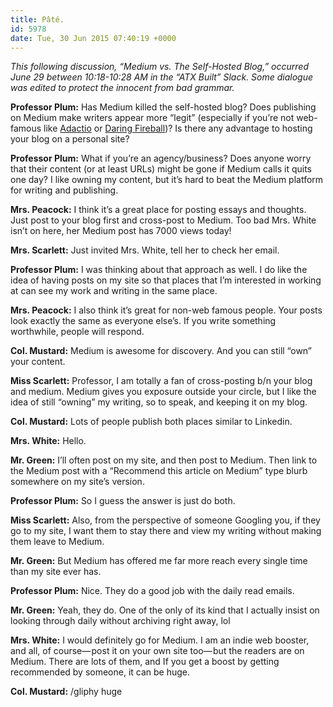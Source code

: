 ```yaml
---
title: Pâté.
id: 5978
date: Tue, 30 Jun 2015 07:40:19 +0000
---
```


*This following discussion, “Medium vs. The Self-Hosted Blog,” occurred June 29 between 10:18-10:28 AM in the “ATX Built” Slack. Some dialogue was edited to protect the innocent from bad grammar.*  

**Professor Plum:** Has Medium killed the self-hosted blog? Does publishing on Medium make writers appear more “legit” (especially if you’re not web-famous like [Adactio](https://adactio.com) or [Daring Fireball](http://www.daringfireball.net))? Is there any advantage to hosting your blog on a personal site?  

**Professor Plum:** What if you’re an agency/business? Does anyone worry that their content (or at least URLs) might be gone if Medium calls it quits one day? I like owning my content, but it’s hard to beat the Medium platform for writing and publishing.  

**Mrs. Peacock:** I think it’s a great place for posting essays and thoughts. Just post to your blog first and cross-post to Medium. Too bad Mrs. White isn’t on here, her Medium post has 7000 views today!  

**Mrs. Scarlett:** Just invited Mrs. White, tell her to check her email.  

**Professor Plum:** I was thinking about that approach as well. I do like the idea of having posts on my site so that places that I’m interested in working at can see my work and writing in the same place.  

**Mrs. Peacock:** I also think it’s great for non-web famous people. Your posts look exactly the same as everyone else’s. If you write something worthwhile, people will respond.  

**Col. Mustard:** Medium is awesome for discovery. And you can still “own” your content.  

**Miss Scarlett:** Professor, I am totally a fan of cross-posting b/n your blog and medium. Medium gives you exposure outside your circle, but I like the idea of still “owning” my writing, so to speak, and keeping it on my blog.  

**Col. Mustard:** Lots of people publish both places similar to Linkedin.  

**Mrs. White:** Hello.  

**Mr. Green:** I’ll often post on my site, and then post to Medium. Then link to the Medium post with a “Recommend this article on Medium” type blurb somewhere on my site’s version.  

**Professor Plum:** So I guess the answer is just do both.  

**Miss Scarlett:** Also, from the perspective of someone Googling you, if they go to my site, I want them to stay there and view my writing without making them leave to Medium.  

**Mr. Green:** But Medium has offered me far more reach every single time than my site ever has.  

**Professor Plum:** Nice. They do a good job with the daily read emails.  

**Mr. Green:** Yeah, they do. One of the only of its kind that I actually insist on looking through daily without archiving right away, lol  

**Mrs. White:** I would definitely go for Medium. I am an indie web booster, and all, of course— post it on your own site too— but the readers are on Medium. There are lots of them, and If you get a boost by getting recommended by someone, it can be huge.  

**Col. Mustard:** /gliphy huge






